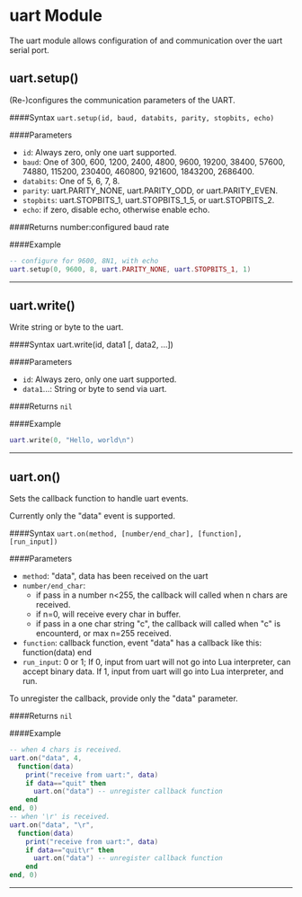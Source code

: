 # uart Module
The uart module allows configuration of and communication over the uart serial port.

## uart.setup()

(Re-)configures the communication parameters of the UART.

####Syntax
`uart.setup(id, baud, databits, parity, stopbits, echo)`

####Parameters
  - `id`: Always zero, only one uart supported.
  - `baud`: One of 300, 600, 1200, 2400, 4800, 9600, 19200, 38400, 57600, 74880, 115200, 230400, 460800, 921600, 1843200, 2686400.
  - `databits`: One of 5, 6, 7, 8.
  - `parity`: uart.PARITY_NONE, uart.PARITY_ODD, or uart.PARITY_EVEN.
  - `stopbits`: uart.STOPBITS_1, uart.STOPBITS_1_5, or uart.STOPBITS_2.
  - `echo`: if zero, disable echo, otherwise enable echo.

####Returns
number:configured baud rate

####Example
```lua
-- configure for 9600, 8N1, with echo
uart.setup(0, 9600, 8, uart.PARITY_NONE, uart.STOPBITS_1, 1)
```
___
## uart.write()

Write string or byte to the uart.

####Syntax
uart.write(id, data1 [, data2, ...])

####Parameters
  - `id`: Always zero, only one uart supported.
  - `data1`...: String or byte to send via uart.

####Returns
`nil`

####Example
```lua
uart.write(0, "Hello, world\n")
```
___
## uart.on()

Sets the callback function to handle uart events.

Currently only the "data" event is supported.

####Syntax
`uart.on(method, [number/end_char], [function], [run_input])`

####Parameters
  - `method`: "data", data has been received on the uart
  - `number/end_char`:
    - if pass in a number n<255, the callback will called when n chars are received.
    - if n=0, will receive every char in buffer.
    - if pass in a one char string "c", the callback will called when "c" is encounterd, or max n=255 received.
  - `function`: callback function, event "data" has a callback like this: function(data) end
  - `run_input`: 0 or 1; If 0, input from uart will not go into Lua interpreter, can accept binary data. If 1, input from uart will go into Lua interpreter, and run.

To unregister the callback, provide only the "data" parameter.

####Returns
`nil`

####Example
```lua
-- when 4 chars is received.
uart.on("data", 4,
  function(data)
	print("receive from uart:", data)
	if data=="quit" then
	  uart.on("data") -- unregister callback function
	end
end, 0)
-- when '\r' is received.
uart.on("data", "\r",
  function(data)
	print("receive from uart:", data)
	if data=="quit\r" then
	  uart.on("data") -- unregister callback function
	end
end, 0)
```
___

